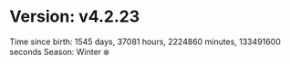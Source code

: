 # Version: v4.2.23
Time since birth: 1545 days, 37081 hours, 2224860 minutes, 133491600 seconds
Season: Winter ❄️
